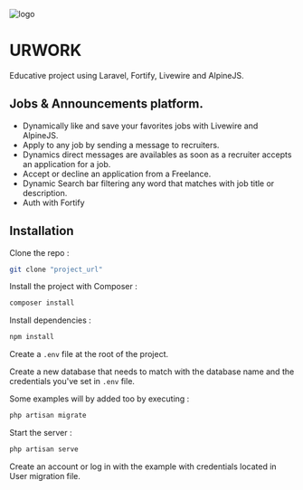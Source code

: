 ![logo](https://github.com/alexbmt84/urwork/assets/106599438/d2b6e919-7a06-421f-b45a-5fbc5bef417d)




# URWORK

Educative project using Laravel, Fortify, Livewire and AlpineJS.

## Jobs & Announcements platform.

- Dynamically like and save your favorites jobs with Livewire and AlpineJS.
- Apply to any job by sending a message to recruiters.
- Dynamics direct messages are availables as soon as a recruiter accepts an application for a job.
- Accept or decline an application from a Freelance.
- Dynamic Search bar filtering any word that matches with job title or description. 
- Auth with Fortify

## Installation

Clone the repo :

```bash
git clone "project_url"
```
Install the project with Composer :

```bash
composer install
```
Install dependencies :

```bash
npm install
```

Create a ```.env``` file at the root of the project.

Create a new database that needs to match with the database name and the credentials you've set in ```.env``` file.


Some examples will by added too by executing :

```bash
php artisan migrate
```

Start the server :

```bash
php artisan serve
```

Create an account or log in with the example with credentials located in User migration file.




